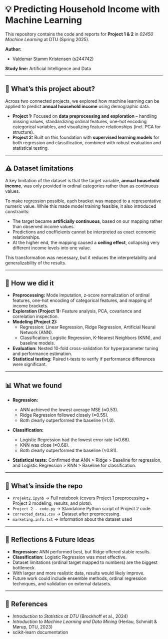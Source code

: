 # 💡 Predicting Household Income with Machine Learning  

This repository contains the code and reports for **Project 1 & 2** in *02450 Machine Learning* at DTU (Spring 2025).  

**Author:**  
- Valdemar Stamm Kristensen (s244742)  

**Study line:** Artificial Intelligence and Data  

---

## 📌 What’s this project about?  
Across two connected projects, we explored how machine learning can be applied to predict **annual household income** using demographic data.  

- **Project 1:** Focused on **data preprocessing and exploration** – handling missing values, standardizing ordinal features, one-hot encoding categorical variables, and visualizing feature relationships (incl. PCA for structure).  
- **Project 2:** Built on this foundation with **supervised learning models** for both regression and classification, combined with robust evaluation and statistical testing.  

---

## ⚠️ Dataset limitations  
A key limitation of the dataset is that the target variable, **annual household income**, was only provided in ordinal categories rather than as continuous values.  

To make regression possible, each bracket was mapped to a representative numeric value. While this made model training feasible, it also introduced constraints:  
- The target became **artificially continuous**, based on our mapping rather than observed income values.  
- Predictions and coefficients cannot be interpreted as exact economic relationships.  
- At the higher end, the mapping caused a **ceiling effect**, collapsing very different income levels into one value.  

This transformation was necessary, but it reduces the interpretability and generalizability of the results.  

---

## 🧠 How we did it  
- **Preprocessing:** Mode imputation, z-score normalization of ordinal features, one-hot encoding of categorical features, and mapping of income brackets.  
- **Exploration (Project 1):** Feature analysis, PCA, covariance and correlation inspection.  
- **Modeling (Project 2):**  
  - Regression: Linear Regression, Ridge Regression, Artificial Neural Network (ANN).  
  - Classification: Logistic Regression, K-Nearest Neighbors (KNN), and baseline models.  
- **Evaluation:** Nested 10-fold cross-validation for hyperparameter tuning and performance estimation.  
- **Statistical testing:** Paired t-tests to verify if performance differences were significant.  

---

## 📊 What we found  
- **Regression:**  
  - ANN achieved the lowest average MSE (≈0.53).  
  - Ridge Regression followed closely (≈0.55).  
  - Both clearly outperformed the baseline (≈1.0).  

- **Classification:**  
  - Logistic Regression had the lowest error rate (≈0.66).  
  - KNN was close (≈0.68).  
  - Both clearly outperformed the baseline (≈0.81).  

- **Statistical tests:** Confirmed that ANN > Ridge > Baseline for regression, and Logistic Regression > KNN > Baseline for classification.  

---

## 📂 What’s inside the repo  
- `Projekt2.ipynb` → Full notebook (covers Project 1 preprocessing + Project 2 modeling, results, and plots).  
- `Project 2 - code.py` → Standalone Python script of Project 2 code.  
- `corrected_data1.csv` → Dataset after preprocessing.
- `marketing.info.txt` → Information about the dataset used

---

## 🔮 Reflections & Future Ideas  
- **Regression:** ANN performed best, but Ridge offered stable results.  
- **Classification:** Logistic Regression was most effective.  
- Dataset limitations (ordinal target mapped to numbers) are the biggest bottleneck.  
- With larger and more realistic data, results would likely improve.  
- Future work could include ensemble methods, ordinal regression techniques, and validation on external datasets.  

---

## 📖 References  
- *Introduction to Statistics at DTU* (Brockhoff et al., 2024)  
- *Introduction to Machine Learning and Data Mining* (Herlau, Schmidt & Mørup, DTU, 2023)  
- scikit-learn documentation 
